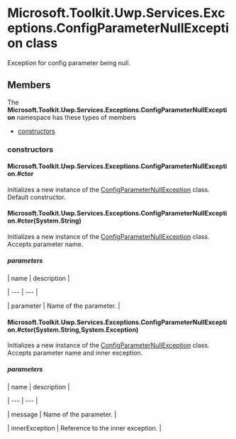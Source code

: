 
# Microsoft.Toolkit.Uwp.Services.Exceptions.ConfigParameterNullException class

Exception for config parameter being null.

## Members

The **Microsoft.Toolkit.Uwp.Services.Exceptions.ConfigParameterNullException** namespace has these types of members

* [constructors](#constructors)

### constructors

#### Microsoft.Toolkit.Uwp.Services.Exceptions.ConfigParameterNullException.#ctor

Initializes a new instance of the [ConfigParameterNullException](T_Microsoft_Toolkit_Uwp_Services_Exceptions_ConfigParameterNullException) class.            Default constructor.

#### Microsoft.Toolkit.Uwp.Services.Exceptions.ConfigParameterNullException.#ctor(System.String)

Initializes a new instance of the [ConfigParameterNullException](T_Microsoft_Toolkit_Uwp_Services_Exceptions_ConfigParameterNullException) class.            Accepts parameter name.

##### parameters




| name | description |

| --- | --- |

| parameter | Name of the parameter. |

#### Microsoft.Toolkit.Uwp.Services.Exceptions.ConfigParameterNullException.#ctor(System.String,System.Exception)

Initializes a new instance of the [ConfigParameterNullException](T_Microsoft_Toolkit_Uwp_Services_Exceptions_ConfigParameterNullException) class.            Accepts parameter name and inner exception.

##### parameters




| name | description |

| --- | --- |

| message | Name of the parameter. |

| innerException | Reference to the inner exception. |
